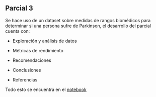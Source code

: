 ## Parcial 3

Se hace uso de un dataset sobre medidas de rangos biomédicos para determinar si una persona sufre de Parkinson, el desarrollo del parcial cuenta con:

- Exploración y análisis de datos
 
- Métricas de rendimiento

- Recomendaciones

- Conclusiones

- Referencias

Todo esto se encuentra en el [notebook](https://colab.research.google.com/drive/1LS0Hq13tldP9TKi6PouxJFpEHAhDXIjo?usp=sharing)


